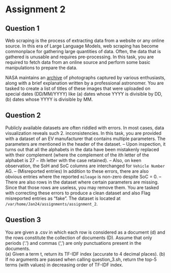 # Assignment 2

## Question 1 

Web scraping is the process of extracting data from a website or any online source. In this era of Large
Language Models, web scraping has become commonplace for gathering large quantities of data. Often,
the data that is gathered is unusable and requires pre-processing. In this task, you are required to fetch
data from an online source and perform some basic manipulations to prepare the data.

NASA maintains an [archive](https://apod.nasa.gov/apod/archivepixFull.html) of photographs captured by various enthusiasts, along with a brief explanation written by a professional astronomer. You are tasked to create a list of titles of these images that
were uploaded on special dates (DD/MM/YYYY) like
(a) dates whose YYYY is divisible by DD,
(b) dates whose YYYY is divisible by MM.


## Question 2 

Publicly available datasets are often riddled with errors. In most cases, data visualization reveals such 2.
inconsistencies. In this task, you are provided with a dataset of an EV manufacturer that contains
multiple parameters. The parameters are mentioned in the header of the dataset.
– Upon inspection, it turns out that all the alphabets in the data have been mistakenly replaced with
their complement (where the complement of the ith letter of the alphabet is 27 − ith letter with the
case retained).
– Also, on keen observation, the SoH and SoC columns are interchanged for `Vehicle Number` AG.
– (Misreported entries) In addition to these errors, there are also obvious entries where the reported
`mileage` is non-zero despite SoC = 0.
– There are also rows in the dataset where certain parameters are missing. Since that those rows are
useless, you may remove them.
You are tasked with correcting these errors to produce a clean dataset and also Flag misreported entries
as “fake”. The dataset is located at `/var/home/Jan24/assignments/assignment_2`.


## Question 3

You are given a .csv in which each row is considered as a document (d) and the rows constitute the
collection of documents (D). Assume that only periods (‘.’) and commas (‘,’) are only punctuations
present in the documents. <br />
(a) Given a term t, return its TF-IDF index (accurate to 4 decimal places).
(b) If no arguments are passed when calling question_3.sh, return the top-5 terms (with values) in
decreasing order of TF-IDF index.


